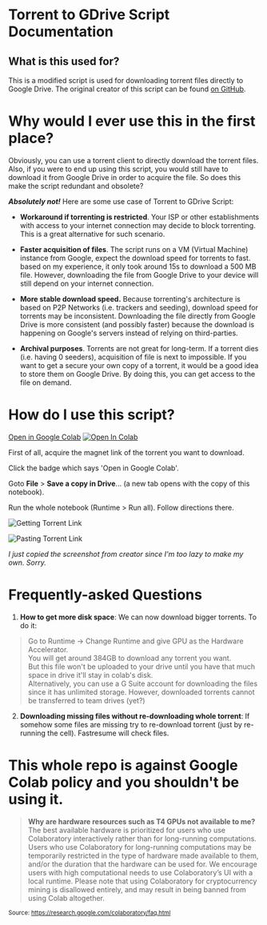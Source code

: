 # Torrent to GDrive Script Documentation
## What is this used for?
This is a modified script is used for downloading torrent files directly to Google Drive. The original creator of this script can be found [on GitHub](https://github.com/r12habh/Torrent-To-Google-Drive-Downloader-v2).

# Why would I ever use this in the first place?
Obviously, you can use a torrent client to directly download the torrent files. Also, if you were to end up using this script, you would still have to download it from Google Drive in order to acquire the file. So does this make the script redundant and obsolete?

***Absolutely not!*** Here are some use case of Torrent to GDrive Script:
- **Workaround if torrenting is restricted**. Your ISP or other establishments with access to your internet connection may decide to block torrenting. This is a great alternative for such scenario.

- **Faster acquisition of files**. The script runs on a VM (Virtual Machine) instance from Google, expect the download speed for torrents to fast. based on my experience, it only took around 15s to download a 500 MB file. However, downloading the file from Google Drive to your device will still depend on your internet connection.

- **More stable download speed.** Because torrenting's architecture is based on P2P Networks (i.e. trackers and seeding), download speed for torrents may be inconsistent. Downloading the file directly from Google Drive is more consistent (and possibly faster) because the download is happening on Google's servers instead of relying on third-parties.

- **Archival purposes**. Torrents are not great for long-term. If a torrent dies (i.e. having 0 seeders), acquisition of file is next to impossible. If you want to get a secure your own copy of a torrent, it would be a good idea to store them on Google Drive. By doing this, you can get access to the file on demand.

# How do I use this script?
[Open in Google Colab](https://colab.research.google.com/https://github.com/DemonTheLemon/Torrent-To-Google-Drive-Downloader-v2/blob/master/Torrent_to_GDrive_Downloader.ipynb)
<a href="https://colab.research.google.com/github/spireon-ex10/Torrent-To-Google-Drive-Downloader/blob/master/Torrent_To_Google_Drive_Downloader_v2.ipynb" target="_parent"><img src="https://colab.research.google.com/assets/colab-badge.svg" alt="Open In Colab"/></a>

First of all, acquire the magnet link of the torrent you want to download.

Click the badge which says 'Open in Google Colab'.

Goto **File** > **Save a copy in Drive**... (a new tab opens with the copy of this notebook).

Run the whole notebook (Runtime > Run all).
Follow directions there.

![Getting Torrent Link](https://github.com/spireon-ex10/Torrent-To-Google-Drive-Downloader-v2/raw/master/Image/01.jpg)

![Pasting Torrent Link](https://github.com/spireon-ex10/Torrent-To-Google-Drive-Downloader-v2/raw/master/Image/02.jpg)

*I just copied the screenshot from creator since I'm too lazy to make my own. Sorry.*

# Frequently-asked Questions

1. **How to get more disk space**: We can now download bigger torrents. To do it:
> Go to Runtime -> Change Runtime and give GPU as the Hardware Accelerator.  
You will get around 384GB to download any torrent you want.<br>
But this file won't be uploaded to your drive until you have that much space in drive it'll stay in colab's disk.<br>
Alternatively, you can use a G Suite account for downloading the files since it has unlimited storage. However, downloaded torrents cannot be transferred to team drives (yet?)

2. **Downloading missing files without re-downloading whole torrent**: If somehow some files are missing try to re-download torrent (just by re-running the cell). Fastresume will check files.

# This whole repo is against Google Colab policy and you shouldn't be using it.
> **Why are hardware resources such as T4 GPUs not available to me?**
The best available hardware is prioritized for users who use Colaboratory interactively rather than for long-running computations. Users who use Colaboratory for long-running computations may be temporarily restricted in the type of hardware made available to them, and/or the duration that the hardware can be used for. We encourage users with high computational needs to use Colaboratory’s UI with a local runtime.
Please note that using Colaboratory for cryptocurrency mining is disallowed entirely, and may result in being banned from using Colab altogether.

<sub>Source: https://research.google.com/colaboratory/faq.html</sub>
